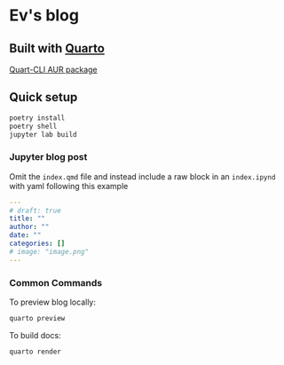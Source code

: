 # Ev's blog

## Built with [Quarto](https://quarto.org/)

[Quart-CLI AUR package](https://aur.archlinux.org/packages/quarto-cli)  

## Quick setup
```python
poetry install
poetry shell
jupyter lab build
```

### Jupyter blog post
Omit the `index.qmd` file and instead include a raw block in an `index.ipynd` with yaml following this example

```yaml
---
# draft: true
title: ""
author: ""
date: ""
categories: []
# image: "image.png"
---
```

### Common Commands

To preview blog locally:

```sh
quarto preview
```

To build docs:

```sh
quarto render
```
